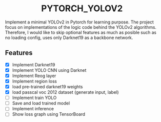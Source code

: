 <h1 align="center"> PYTORCH_YOLOV2 </h1> 

Implement a minimal YOLOv2 in Pytorch for learning purpose. 
The project focus on implementations of the logic code behind the YOLOv2 algorithms. 
Therefore, I would like to skip optional features as much as posible such as no loading config, uses only Darknet19 as a backbone network.

## Features

- [x] Implement Darknet19
- [x] Implement YOLO CNN using Darknet
- [x] Implement Reog layer
- [x] Implement region loss
- [x] load pre-trained darknet19 weights
- [x] load passcal voc 2012 dataset (generate input, label)
- [ ] Implement train YOLO
- [ ] Save and load trained model
- [ ] Implement inference
- [ ] Show loss graph using TensorBoard
